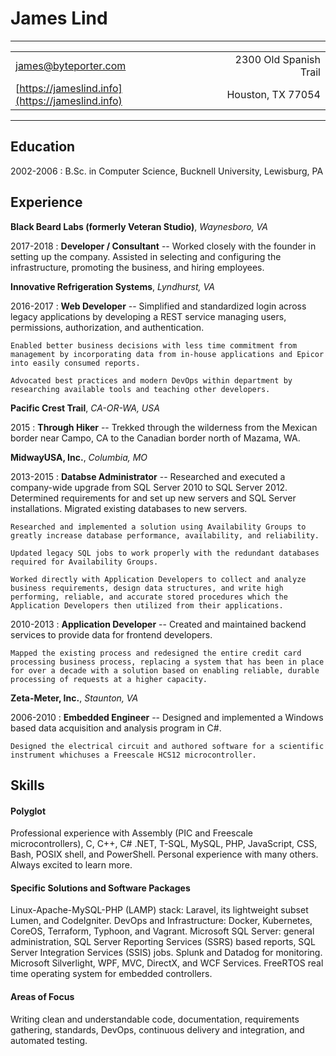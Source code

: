 James Lind
==========

----------------

|                                                         |                                                        |
| ------------------------------------------------------- | -----------------------------------------------------: |
| [james@byteporter.com](mailto:james@byteporter.com)     |                                 2300 Old Spanish Trail |
| [https://jameslind.info](https://jameslind.info)        |                                      Houston, TX 77054 |

----------------

Education
---------

2002-2006
:   B.Sc. in Computer Science, Bucknell University, Lewisburg, PA

Experience
----------

**Black Beard Labs (formerly Veteran Studio)**, *Waynesboro, VA*

2017-2018
:   **Developer / Consultant** -- Worked closely with the founder in setting up the company. Assisted in selecting and configuring the infrastructure, promoting the business, and hiring employees.

**Innovative Refrigeration Systems**, *Lyndhurst, VA*

2016-2017
:   **Web Developer** -- Simplified and standardized login across legacy applications by developing a REST service managing users, permissions, authorization, and authentication.

    Enabled better business decisions with less time commitment from management by incorporating data from in-house applications and Epicor into easily consumed reports.

    Advocated best practices and modern DevOps within department by researching available tools and teaching other developers.

**Pacific Crest Trail**, *CA-OR-WA, USA*

2015
:   **Through Hiker** -- Trekked through the wilderness from the Mexican border near Campo, CA to the Canadian border north of Mazama, WA.

**MidwayUSA, Inc.**, *Columbia, MO*

2013-2015
:   **Databse Administrator** -- Researched and executed a company-wide upgrade from SQL Server 2010 to SQL Server 2012. Determined requirements for and set up new servers and SQL Server installations. Migrated existing databases to new servers.

    Researched and implemented a solution using Availability Groups to greatly increase database performance, availability, and reliability.

    Updated legacy SQL jobs to work properly with the redundant databases required for Availability Groups.

    Worked directly with Application Developers to collect and analyze business requirements, design data structures, and write high performing, reliable, and accurate stored procedures which the Application Developers then utilized from their applications.

2010-2013
:   **Application Developer** -- Created and maintained backend services to provide data for frontend developers.

    Mapped the existing process and redesigned the entire credit card processing business process, replacing a system that has been in place for over a decade with a solution based on enabling reliable, durable processing of requests at a higher capacity.

**Zeta-Meter, Inc.**, *Staunton, VA*

2006-2010
:   **Embedded Engineer** -- Designed and implemented a Windows based data acquisition and analysis program in C#.

    Designed the electrical circuit and authored software for a scientific instrument whichuses a Freescale HCS12 microcontroller.

Skills
------

#### Polyglot

Professional experience with Assembly (PIC and Freescale microcontrollers), C, C++, C# .NET, T-SQL, MySQL, PHP, JavaScript, CSS, Bash, POSIX shell, and PowerShell. Personal experience with many others. Always excited to learn more.

#### Specific Solutions and Software Packages

Linux-Apache-MySQL-PHP (LAMP) stack: Laravel, its lightweight subset Lumen, and CodeIgniter. DevOps and Infrastructure: Docker, Kubernetes, CoreOS, Terraform, Typhoon, and Vagrant. Microsoft SQL Server: general administration, SQL Server Reporting Services (SSRS) based reports, SQL Server Integration Services (SSIS) jobs. Splunk and Datadog for monitoring. Microsoft Silverlight, WPF, MVC, DirectX, and WCF Services. FreeRTOS real time operating system for embedded controllers.

#### Areas of Focus

Writing clean and understandable code, documentation, requirements gathering, standards, DevOps, continuous delivery and integration, and automated testing.
